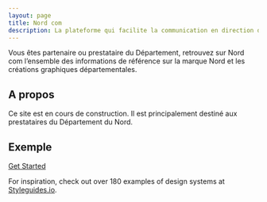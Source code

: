 ```yaml
---
layout: page
title: Nord com
description: La plateforme qui facilite la communication en direction des Nordistes
---
```


Vous êtes partenaire ou prestataire du Département, retrouvez sur Nord com l’ensemble des informations de référence sur la marque Nord et les créations graphiques départementales.

## A propos
Ce site est en cours de construction.
Il est principalement destiné aux prestataires du Département du Nord.

## Exemple

 <div class="u-margin-bottom-double"><a href="{{ "/getting-started.html" | prepend: site.baseurl }}" class="c-btn">Get Started</a></div>

For inspiration, check out over 180 examples of design systems at [Styleguides.io](http://styleguides.io/examples).
